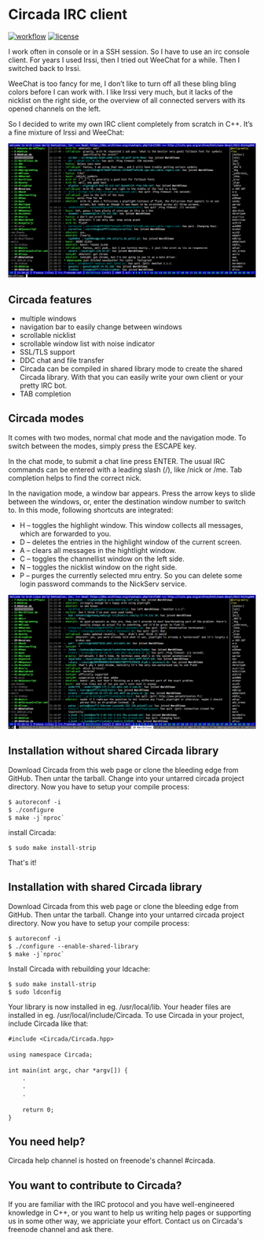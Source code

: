 # Circada IRC client

[![workflow](https://img.shields.io/github/actions/workflow/status/freanux/circada/c-cpp.yml)](https://github.com/freanux/circada/actions/workflows/c-cpp.yml)
[![license](https://img.shields.io/github/license/freanux/circada.svg)](https://github.com/freanux/circada/blob/master/COPYING)

I work often in console or in a SSH session. So I have to use an irc console client. For years I used Irssi, then I tried out WeeChat for a while. Then I switched back to Irssi.

WeeChat is too fancy for me, I don’t like to turn off all these bling bling colors before I can work with. I like Irssi very much, but it lacks of the nicklist on the right side, or the overview of all connected servers with its opened channels on the left.

So I decided to write my own IRC client completely from scratch in C++. It’s a fine mixture of Irssi and WeeChat:

![alt tag](https://raw.githubusercontent.com/freanux/circada/master/pictures/circada1.png)

## Circada features
* multiple windows
* navigation bar to easily change between windows
* scrollable nicklist
* scrollable window list with noise indicator
* SSL/TLS support
* DDC chat and file transfer
* Circada can be compiled in shared library mode to create the shared Circada library. With that you can easily write your own client or your pretty IRC bot.
* TAB completion

## Circada modes
It comes with two modes, normal chat mode and the navigation mode. To switch between the modes, simply press the ESCAPE key.

In the chat mode, to submit a chat line press ENTER. The usual IRC commands can be entered with a leading slash (/), like /nick or /me. Tab completion helps to find the correct nick.

In the navigation mode, a window bar appears. Press the arrow keys to slide between the windows, or, enter the destination window number to switch to. In this mode, following shortcuts are integrated:

* H – toggles the highlight window. This window collects all messages, which are forwarded to you.
* D – deletes the entries in the highlight window of the current screen.
* A – clears all messages in the hightlight window.
* C – toggles the channellist window on the left side.
* N – toggles the nicklist window on the right side.
* P – purges the currently selected mru entry. So you can delete some login password commands to the NickServ service.

![alt tag](https://raw.githubusercontent.com/freanux/circada/master/pictures/circada2.png)

## Installation without shared Circada library
Download Circada from this web page or clone the bleeding edge from GitHub. Then untar the tarball. Change into your untarred circada project directory. Now you have to setup your compile process:

```
$ autoreconf -i
$ ./configure
$ make -j`nproc`
```

install Circada:

```
$ sudo make install-strip
```

That's it!

## Installation with shared Circada library
Download Circada from this web page or clone the bleeding edge from GitHub. Then untar the tarball. Change into your untarred circada project directory. Now you have to setup your compile process:

```
$ autoreconf -i
$ ./configure --enable-shared-library
$ make -j`nproc`
```

Install Circada with rebuilding your ldcache:

```
$ sudo make install-strip
$ sudo ldconfig
```

Your library is now installed in eg. /usr/local/lib. Your header files are installed in eg. /usr/local/include/Circada. To use Circada in your project, include Circada like that:

```
#include <Circada/Circada.hpp>

using namespace Circada;

int main(int argc, char *argv[]) {
    .
    .
    .

    return 0;
}
```

## You need help?
Circada help channel is hosted on freenode's channel #circada.

## You want to contribute to Circada?
If you are familiar with the IRC protocol and you have well-engineered knowledge in C++, or you want to help us writing help pages or supporting us in some other way, we appriciate your effort. Contact us on Circada's freenode channel and ask there.
